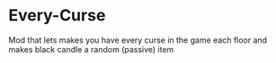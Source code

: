 # Every-Curse

Mod that lets makes you have every curse in the game each floor and makes black candle a random (passive) item
